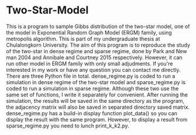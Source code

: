 # Two-Star-Model
This is a program to sample Gibbs distribution of the two-star model, one of the model in Exponential Random Graph Model (ERGM) family, using metropolis algorithm. This is part of my undergraduate thesis at Chulalongkorn University. The aim of this program is to reproduce the study of the two-star in dense regime and sparse regime, done by Park and New man 2004 and Annibale and Courtney 2015 respectively. However, it can run other model in ERGM family with only small adjudments. If you're interested in my work or have any question you can contact me directly.
There are three Python file in total. dense_regime.py is coded to run a simulation in dense regime of the two-star model and sparse_regime.py is coded to run a simulation in sparse regime. Although these two use the same set of functions, I write it separately for convenient. After running the simulation, the results will be saved in the same directory as the program, the adjacency matrix will also be saved in separated directory saved matrix. dense_regime.py has a build-in display function plot_data() so you can display the result with the same program. However, to display a result from sparse_regime.py you need to lunch print_k_k2.py.
